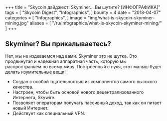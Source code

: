+++
title = "Skycoin дайджест: Skyminer… Вы шутите? [ИНФОГРАФИКА]"
tags = [
    "Skycoin Digest",
    "Infographics",
]
bounty = 4
date = "2018-04-07"
categories = [
    "Infographics",
]
image = "img/what-is-skycoin-skyminer-mining.jpg"
aliases = [
	"/ru/infographics/what-is-skycoin-skyminer-mining/"
]
+++

## Skyminer? Вы прикалываетесь?

Нет, мы не издеваемся над вами. Skyminer это не шутка. Это продвинутая и надежная аппаратная часть, которую мы распространяем по всему миру. Построенный с нуля, этот малыш будет делать изумительные вещи!

* Создан с особой тщательностью из компонентов самого высокого качества.
* Настроен, чтобы быть основой нового децентрализованного Интернета, Skywire.
* Позволяет операторам получать пассивный доход, так как он питает новый Интернет.
* Действует как специальный VPN.
